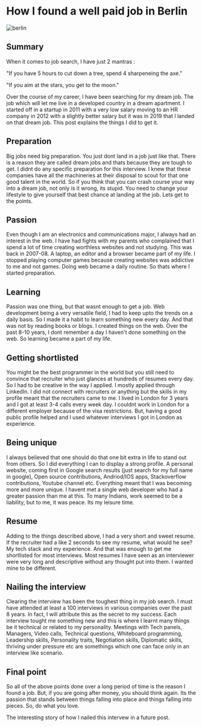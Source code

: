 # How I found a well paid job in Berlin

![berlin](/img/berlin.gif "berlin")

## Summary

When it comes to job search, I have just 2 mantras :

"If you have 5 hours to cut down a tree, spend 4 sharpeneing the axe."

"If you aim at the stars, you get to the moon."

Over the course of my career, I have been searching for my dream job. The job which will let me live in a developed country in a dream apartment. I started off in a startup in 2011 with a very low salary moving to an HR company in 2012 with a slightly better salary but it was in 2019 that I landed on that dream job. This post explains the things I did to get it.

## Preparation

Big jobs need big preparation. You just dont land in a job just like that. There is a reason they are called dream jobs and thats because they are tough to get. I didnt do any specific preparation for this interview. I knew that these companies have all the machineries at their disposal to scout for that one good talent in the world. So if you think that you can crash course your way into a dream job, not only is it wrong, its stupid. You need to change your lifestyle to give yourself that best chance at landing at the job. Lets get to the points.

## Passion

Even though I am an electronics and communications major, I always had an interest in the web. I have had fights with my parents who complained that I spend a lot of time creating worthless websites and not studying. This was back in 2007-08. A laptop, an editor and a browser became part of my life. I stopped playing computer games because creating websites was addictive to me and not games. Doing web became a daily routine. So thats where I started preparation.

## Learning

Passion was one thing, but that wasnt enough to get a job. Web development being a very versatile field, I had to keep upto the trends on a daily basis. So I made it a habit to learn something new every day. And that was not by reading books or blogs. I created things on the web. Over the past 8-10 years, I dont remember a day I haven't done something on the web. So learning became a part of my life.

## Getting shortlisted

You might be the best programmer in the world but you still need to convince that recruiter who just glances at hundreds of resumes every day. So I had to be creative in the way I applied. I mostly applied through LinkedIn. I did not connect with recruiters or anything but the skills in my profile meant that the recruiters came to me. I lived in London for 3 years and I got at least 3-4 calls every week day. I couldnt work in London for a different employer because of the visa restrictions. But, having a good public profile helped and I used whatever interviews I got in London as experience.

## Being unique

I always believed that one should do that one bit extra in life to stand out from others. So I did everything I can to display a strong profile. A personal website, coming first in Google search results (just search for my full name in google), Open source contributions, Andriod/IOS apps, Stackoverflow contributions, Youtube channel etc. Everything meant that I was becoming more and more unique. I havent met a single web developer who had a greater passion than me at this. To many Indians, work seemed to be a liability, but to me, it was peace. Its my leisure time.

## Resume

Adding to the things described above, I had a very short and sweet resume. If the recruiter had a like 2 seconds to see my resume, what would he see? My tech stack and my experience. And that was enough to get me shortlisted for most interviews. Most resumes I have seen as an interviewer were very long and descriptive without any thought put into them. I wanted mine to be different.

## Nailing the interview

Clearing the interview has been the toughest thing in my job search. I must have attended at least a 100 interviews in various companies over the past 8 years. In fact, I will attribute this as the secret to my success. Each interview tought me something new and this is where I learnt many things be it technical or related to my personality. Meetings with Tech panels, Managers, Video calls, Technical questions, Whiteboard programming, Leadership skills, Personality traits, Negotiation skills, Diplomatic skills, thriving under pressure etc are somethings which one can face only in an interview like scenario.

## Final point

So all of the above points done over a long period of time is the reason I found a job. But, if you are going after money, you should think again. Its the passion that stands between things falling into place and things falling into pieces. So, do what you love.

The interesting story of how I nailed this intervew in a future post.